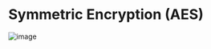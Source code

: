 # Symmetric Encryption (AES)
![image](https://github.com/user-attachments/assets/8b939351-ed3e-49f2-ba9a-52249ed2e1f1)
